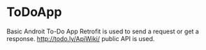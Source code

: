 # ToDoApp
Basic Androit To-Do App
Retrofit is used to send a request or get a response.
http://todo.ly/ApiWiki/ public API is used.
